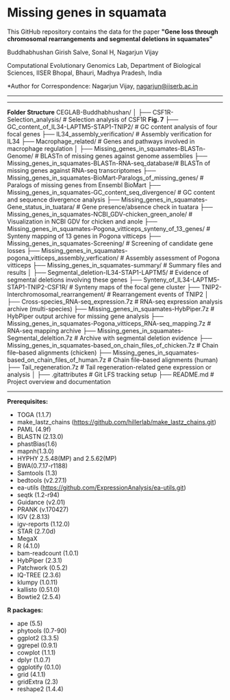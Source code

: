 
# Missing genes in squamata
This GitHub repository contains the data for the paper **"Gene loss through chromosomal rearrangements and segmental deletions in squamates"**

Buddhabhushan Girish Salve, Sonal H, Nagarjun Vijay

Computational Evolutionary Genomics Lab, Department of Biological Sciences, IISER Bhopal, Bhauri, Madhya Pradesh, India

*Author for Correspondence: Nagarjun Vijay, nagarjun@iiserb.ac.in

____________________________________________________________________________________________________________________________________________________

____________________________________________________________________________________________________________________________________________________
**Folder Structure**
CEGLAB-Buddhabhushan/
│
├── CSF1R-Selection_analysis/                          # Selection analysis of CSF1R **Fig. 7**
├── GC_content_of_IL34-LAPTM5-STAP1-TNIP2/             # GC content analysis of four focal genes
├── IL34_assembly_verification/                        # Assembly verification for IL34
├── Macrophage_related/                                # Genes and pathways involved in macrophage regulation
│
├── Missing_genes_in_squamates-BLASTn-Genome/          # BLASTn of missing genes against genome assemblies
├── Missing_genes_in_squamates-BLASTn-RNA-seq_database/# BLASTn of missing genes against RNA-seq transcriptomes
├── Missing_genes_in_squamates-BioMart-Paralogs_of_missing_genes/ # Paralogs of missing genes from Ensembl BioMart
├── Missing_genes_in_squamates-GC_content_seq_divergence/         # GC content and sequence divergence analysis
├── Missing_genes_in_squamates-Gene_status_in_tuatara/            # Gene presence/absence check in tuatara
├── Missing_genes_in_squamates-NCBI_GDV-chicken_green_anole/      # Visualization in NCBI GDV for chicken and anole
├── Missing_genes_in_squamates-Pogona_vitticeps_synteny_of_13_genes/ # Synteny mapping of 13 genes in Pogona vitticeps
├── Missing_genes_in_squamates-Screening/                         # Screening of candidate gene losses
├── Missing_genes_in_squamates-pogona_vitticeps_assembly_verfication/ # Assembly assessment of Pogona vitticeps
├── Missing_genes_in_squamates-summary/                           # Summary files and results
│
├── Segmental_deletion-IL34-STAP1-LAPTM5/             # Evidence of segmental deletions involving these genes
├── Synteny_of_IL34-LAPTM5-STAP1-TNIP2-CSF1R/         # Synteny maps of the focal gene cluster
├── TNIP2-Interchromosomal_rearrangement/             # Rearrangement events of TNIP2
│
├── Cross-species_RNA-seq_expression.7z               # RNA-seq expression analysis archive (multi-species)
├── Missing_genes_in_squamates-HybPiper.7z            # HybPiper output archive for missing gene analysis
├── Missing_genes_in_squamates-Pogona_vitticeps_RNA-seq_mapping.7z # RNA-seq mapping archive
├── Missing_genes_in_squamates-Segmental_deleltion.7z # Archive with segmental deletion evidence
├── Missing_genes_in_squamates-based_on_chain_files_of_chicken.7z  # Chain file–based alignments (chicken)
├── Missing_genes_in_squamates-based_on_chain_files_of_human.7z    # Chain file–based alignments (human)
├── Tail_regeneration.7z                            # Tail regeneration-related gene expression or analysis
│
├── .gitattributes                                  # Git LFS tracking setup
├── README.md                                       # Project overview and documentation

____________________________________________________________________________________________________________________________________________________
**Prerequisites:**
- TOGA (1.1.7)
- make_lastz_chains (https://github.com/hillerlab/make_lastz_chains.git)
- PAML (4.9f)
- BLASTN (2.13.0)
- phastBias(1.6)
- mapnh(1.3.0)
- HYPHY 2.5.48(MP) and 2.5.62(MP)
- BWA(0.7.17-r1188)
- Samtools (1.3)
- bedtools (v2.27.1)
- ea-utils (https://github.com/ExpressionAnalysis/ea-utils.git)
- seqtk (1.2-r94)
- Guidance (v2.01)
- PRANK (v.170427)
- IGV (2.8.13)
- igv-reports (1.12.0)
- STAR (2.7.0d)
- MegaX
- R (4.1.0)
- bam-readcount (1.0.1)
- HybPiper (2.3.1)
- Patchwork (0.5.2)
- IQ-TREE (2.3.6)
- klumpy (1.0.11)
- kallisto (0.51.0)
- Bowtie2 (2.5.4)

**R packages:**
- ape (5.5)
- phytools (0.7-90)
- ggplot2 (3.3.5)
- ggrepel (0.9.1)
- cowplot (1.1.1)
- dplyr (1.0.7)
- ggplotify (0.1.0)
- grid (4.1.1)
- gridExtra (2.3)
- reshape2 (1.4.4)

